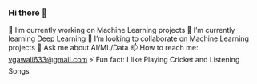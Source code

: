 ### Hi there 👋

🔭 I’m currently working on Machine Learning projects
🌱 I’m currently learning Deep Learning
👯 I’m looking to collaborate on Machine Learning projects
💬 Ask me about AI/ML/Data
📫 How to reach me: vgawali633@gmail.com
⚡ Fun fact: I like Playing Cricket and Listening Songs
